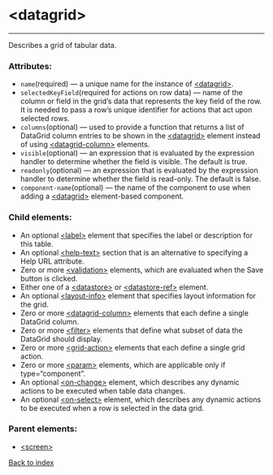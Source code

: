 # \<datagrid>

---

Describes a grid of tabular data.

### Attributes:
* `name`(required) &mdash; a unique name for the instance of [\<datagrid>](./datagrid.md).
* `selectedKeyField`(required for actions on row data) &mdash; name of the column or field in the grid’s data that represents the key field of the row. It is needed to pass a row’s unique identifier for actions that act upon selected rows.
* `columns`(optional) &mdash; used to provide a function that returns a list of DataGrid column entries to be shown in the [\<datagrid>](./datagrid.md) element instead of using [\<datagrid-column>](./datagrid-column.md) elements.
* `visible`(optional) &mdash; an expression that is evaluated by the expression handler to determine whether the field is visible. The default is true.
* `readonly`(optional) &mdash; an expression that is evaluated by the expression handler to determine whether the field is read-only. The default is false.
* `component-name`(optional) &mdash; the name of the component to use when adding a [\<datagrid>](./datagrid.md) element-based component.

### Child elements:
* An optional [\<label>](./label.md) element that specifies the label or description for this table. 
* An optional [\<help-text>](./help-text.md) section that is an alternative to specifying a Help URL attribute. 
* Zero or more [\<validation>](./validation.md) elements, which are evaluated when the Save button is clicked. 
* Either one of a [\<datastore>](./datastore.md) or [\<datastore-ref>](./datastore-ref.md) element. 
* An optional [\<layout-info>](./layout-info.md) element that specifies layout information for the grid. 
* Zero or more [\<datagrid-column>](./datagrid-column.md) elements that each define a single DataGrid column. 
* Zero or more [\<filter>](./filter.md) elements that define what subset of data the DataGrid should display. 
* Zero or more [\<grid-action>](./grid-action.md) elements that each define a single grid action. 
* Zero or more [\<param>](./param.md) elements, which are applicable only if type=“component”. 
* An optional [\<on-change>](./on-change.md) element, which describes any dynamic actions to be executed when table data changes. 
* An optional [\<on-select>](./on-select.md) element, which describes any dynamic actions to be executed when a row is selected in the data grid.

### Parent elements:
* [\<screen>](./screen.md)

[Back to index](./README.md)

